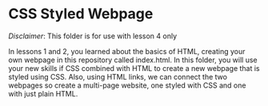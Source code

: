 # CSS Styled Webpage

*Disclaimer*: This folder is for use with lesson 4 only

In lessons 1 and 2, you learned about the basics of HTML, creating your own webpage in this repository called index.html. In this folder, you will use your new skills if CSS combined with HTML to
create a new webpage that is styled using CSS. Also, using HTML links, we can connect the two webpages so create a multi-page website, one styled with CSS and one with just plain HTML.
